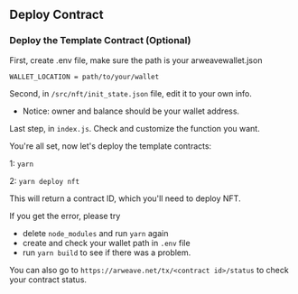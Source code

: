 ## Deploy Contract

### Deploy the Template Contract (Optional)


First, create .env file, make sure the path is your arweavewallet.json

```
WALLET_LOCATION = path/to/your/wallet
```

Second, in `/src/nft/init_state.json` file, edit it to your own info.

- Notice: owner and balance should be your wallet address.

Last step, in `index.js`. Check and customize the function you want.

You're all set, now let's deploy the template contracts:

1: `yarn`

2: `yarn deploy nft`

This will return a contract ID, which you'll need to deploy NFT.

If you get the error, please try

- delete `node_modules` and run `yarn` again
- create and check your wallet path in `.env` file
- run `yarn build` to see if there was a problem.

You can also go to `https://arweave.net/tx/<contract id>/status` to check your contract status.

